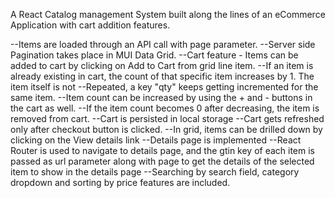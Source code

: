 A React Catalog management System built along the lines of an eCommerce Application with cart addition features.

--Items are loaded through an API call with page parameter.
--Server side Pagination takes place in MUI Data Grid.
--Cart feature - Items can be added to cart by clicking on Add to Cart from grid line item.
--If an item is already existing in cart, the count of that specific item increases by 1. The item itself is not 
--Repeated, a key "qty" keeps getting incremented for the same item.
--Item count can be increased by using the + and - buttons in the cart as well.
--If the item count becomes 0 after decreasing, the item is removed from cart.
--Cart is persisted in local storage
--Cart gets refreshed only after checkout button is clicked.
--In grid, items can be drilled down by clicking on the View details link
--Details page is implemented
--React Router is used to navigate to details page, and the gtin key of each item is passed as url parameter along with page to get the details of the selected item to show in the details page
--Searching by search field, category dropdown and sorting by price features are included.



